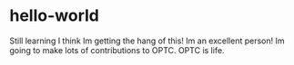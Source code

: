 # hello-world
Still learning
I think Im getting the hang of this! Im an excellent person! Im going to make lots of contributions to OPTC. OPTC is life.
